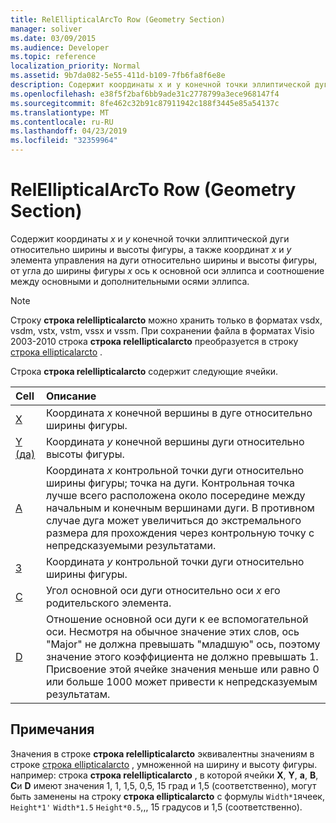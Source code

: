 ```yaml
---
title: RelEllipticalArcTo Row (Geometry Section)
manager: soliver
ms.date: 03/09/2015
ms.audience: Developer
ms.topic: reference
localization_priority: Normal
ms.assetid: 9b7da082-5e55-411d-b109-7fb6fa8f6e8e
description: Содержит координаты x и y конечной точки эллиптической дуги относительно ширины и высоты фигуры, а также координат x и y элемента управления на дуги относительно ширины и высоты фигуры, угла от оси x до основной оси эллипса и соотношения t Основные и дополнительные оси, представляющие собой эллипс.
ms.openlocfilehash: e38f5f2baf6bb9ade31c2778799a3ece968147f4
ms.sourcegitcommit: 8fe462c32b91c87911942c188f3445e85a54137c
ms.translationtype: MT
ms.contentlocale: ru-RU
ms.lasthandoff: 04/23/2019
ms.locfileid: "32359964"
---
```

# <a name="relellipticalarcto-row-geometry-section"></a>RelEllipticalArcTo Row (Geometry Section)

Содержит координаты *x* и *y* конечной точки эллиптической дуги относительно ширины и высоты фигуры, а также координат *x* и *y* элемента управления на дуги относительно ширины и высоты фигуры, от угла до ширины фигуры *x*   ось к основной оси эллипса и соотношение между основными и дополнительными осями эллипса. 
  
> [!NOTE]
> Строку **строка relellipticalarcto** можно хранить только в форматах vsdx, vsdm, vstx, vstm, vssx и vssm. При сохранении файла в форматах Visio 2003-2010 строка **строка relellipticalarcto** преобразуется в строку [строка ellipticalarcto](ellipticalarcto-row-geometry-section.md) . 
  
Строка **строка relellipticalarcto** содержит следующие ячейки. 
  
|**Cell**|**Описание**|
|:-----|:-----|
|[X](x-cell-geometry-section.md) <br/> |Координата *x* конечной вершины в дуге относительно ширины фигуры.  <br/> |
|[Y (да)](y-cell-geometry-section.md) <br/> |Координата *y* конечной вершины дуги относительно высоты фигуры.  <br/> |
|[А](a-cell-geometry-section.md) <br/> |Координата *x* контрольной точки дуги относительно ширины фигуры; точка на дуги. Контрольная точка лучше всего расположена около посередине между начальным и конечным вершинами дуги. В противном случае дуга может увеличиться до экстремального размера для прохождения через контрольную точку с непредсказуемыми результатами.  <br/> |
|[З](b-cell-geometry-section.md) <br/> |Координата *y* контрольной точки дуги относительно ширины фигуры.  <br/> |
|[C](c-cell-geometry-section.md) <br/> |Угол основной оси дуги относительно оси *x* его родительского элемента.  <br/> |
|[D](d-cell-geometry-section.md) <br/> |Отношение основной оси дуги к ее вспомогательной оси. Несмотря на обычное значение этих слов, ось "Major" не должна превышать "младшую" ось, поэтому значение этого коэффициента не должно превышать 1. Присвоение этой ячейке значения меньше или равно 0 или больше 1000 может привести к непредсказуемым результатам.  <br/> |
   
## <a name="remarks"></a>Примечания

Значения в строке **строка relellipticalarcto** эквивалентны значениям в строке [строка ellipticalarcto](ellipticalarcto-row-geometry-section.md) , умноженной на ширину и высоту фигуры. например: строка **строка relellipticalarcto** , в которой ячейки **X**, **Y**, **a**, **B**, **C**и **D** имеют значения 1, 1, 1,5, 0,5, 15 град и 1,5 (соответственно), могут быть заменены на строку **строка ellipticalarcto** с формулы `Width*1`ячеек, `Height*1'` `Width*1.5` `Height*0.5`,,, 15 градусов и 1,5 (соответственно).
  

